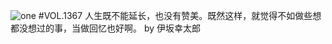![one](http://image.wufazhuce.com/FrMT-JL27afE8p2Siw4KvL5QqUVE)
#VOL.1367
人生既不能延长，也没有赞美。既然这样，就觉得不如做些想都没想过的事，当做回忆也好啊。  by 伊坂幸太郎